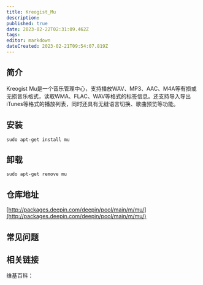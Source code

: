 ```yaml
---
title: Kreogist_Mu
description: 
published: true
date: 2023-02-22T02:31:09.462Z
tags: 
editor: markdown
dateCreated: 2023-02-21T09:54:07.819Z
---
```


## 简介

Kreogist Mu是一个音乐管理中心，支持播放WAV、MP3、AAC、M4A等有损或无损音乐格式，读取WMA、FLAC、WAV等格式的标签信息。还支持导入导出iTunes等格式的播放列表，同时还具有无缝语言切换、歌曲预览等功能。

## 安装

`sudo apt-get install mu`

## 卸载

`sudo apt-get remove mu`

## 仓库地址

[http://packages.deepin.com/deepin/pool/main/m/mu/](http://packages.deepin.com/deepin/pool/main/m/mu/)

## 常见问题

## 相关链接

维基百科：

